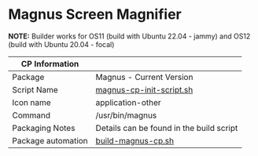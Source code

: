 # Magnus Screen Magnifier

**NOTE:** Builder works for OS11 (build with Ubuntu 22.04 - jammy) and OS12 (build with Ubuntu 20.04 - focal)

|  CP Information |            |
|-----------------|------------|
| Package | Magnus - Current Version |
| Script Name | [magnus-cp-init-script.sh](build/magnus-cp-init-script.sh) |
| Icon name | application-other |
| Command | /usr/bin/magnus |
| Packaging Notes | Details can be found in the build script |
| Package automation | [build-magnus-cp.sh](build/build-magnus-cp.sh) |

